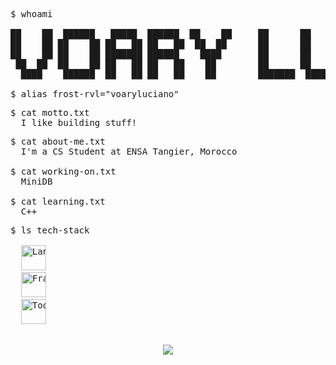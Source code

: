 <pre>
$ whoami
  
██    ██  ██████   █████  ██████  ██    ██     ██      ██    ██  ██████ ██  █████  ███    ██  ██████  
██    ██ ██    ██ ██   ██ ██   ██  ██  ██      ██      ██    ██ ██      ██ ██   ██ ████   ██ ██    ██ 
██    ██ ██    ██ ███████ ██████    ████       ██      ██    ██ ██      ██ ███████ ██ ██  ██ ██    ██ 
 ██  ██  ██    ██ ██   ██ ██   ██    ██        ██      ██    ██ ██      ██ ██   ██ ██  ██ ██ ██    ██ 
  ████    ██████  ██   ██ ██   ██    ██        ███████  ██████   ██████ ██ ██   ██ ██   ████  ██████ 
  
$ alias frost-rvl="voaryluciano" 
</pre>

<pre>
$ cat motto.txt
  I like building stuff!
</pre>

<pre>
$ cat about-me.txt
  I'm a CS Student at ENSA Tangier, Morocco

$ cat working-on.txt
  MiniDB

$ cat learning.txt
  C++
</pre>

<pre>
$ ls tech-stack

  <img src="https://skillicons.dev/icons?i=c,cpp,js,html,css" alt="Languages" height="40"/>
  <img src="https://skillicons.dev/icons?i=react,tailwind" alt="Frameworks" height="40"/>
  <img src="https://skillicons.dev/icons?i=git,linux,figma,nvim" alt="Tools" height="40"/>
  
</pre>

<div align="center">
        <img src="https://github-readme-stats.vercel.app/api?username=frost-rvl&show_icons=false&theme=transparent" />
</div>





